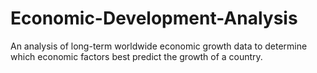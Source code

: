 # Economic-Development-Analysis
An analysis of long-term worldwide economic growth data to determine which economic factors best predict the growth of a country. 
